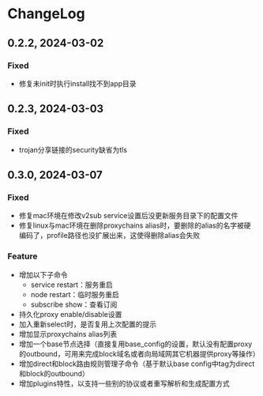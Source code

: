 # ChangeLog

## 0.2.2, 2024-03-02

### Fixed

- 修复未init时执行install找不到app目录

## 0.2.3, 2024-03-03

### Fixed

- trojan分享链接的security缺省为tls

## 0.3.0, 2024-03-07

### Fixed

- 修复mac环境在修改v2sub service设置后没更新服务目录下的配置文件
- 修复linux与mac环境在删除proxychains alias时，要删除的alias的名字被硬编码了，profile路径也没扩展出来，这使得删除alias会失败

### Feature

- 增加以下子命令
  - service restart：服务重启
  - node restart：临时服务重启
  - subscribe show：查看订阅
- 持久化proxy enable/disable设置
- 加入重新select时，是否复用上次配置的提示
- 增加显示proxychains alias列表
- 增加一个base节点选择（直接复用base_config的设置，默认没有配置proxy的outbound，可用来完成block域名或者向局域网其它机器提供proxy等操作）
- 增加direct和block路由规则管理子命令（基于默认base config中tag为direct和block的outbound）
- 增加plugins特性，以支持一些别的协议或者重写解析和生成配置方式

